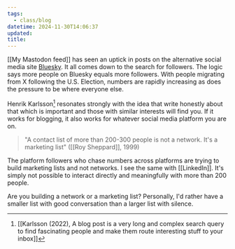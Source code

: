 ```yaml
---
tags:
  - class/blog
datetime: 2024-11-30T14:06:37
updated: 
title: 
---
```

[[My Mastodon feed]] has seen an uptick in posts on the alternative social media site [Bluesky](https://bsky.app/). It all comes down to the search for followers. The logic says more people on Bluesky equals more followers. With people migrating from X following the U.S. Election, numbers are rapidly increasing as does the pressure to be where everyone else.

Henrik Karlsson[^1] resonates strongly with the idea that write honestly about that which is important and those with similar interests will find you. If it works for blogging, it also works for whatever social media platform you are on.

> "A contact list of more than 200-300 people is not a network. It's a marketing list" ([[Roy Sheppard]], 1999)

The platform followers who chase numbers across platforms are trying to build marketing lists and not networks. I see the same with [[LinkedIn]]. It's simply not possible to interact directly and meaningfully with more than 200 people.

Are you building a network or a marketing list? Personally, I'd rather have a smaller list with good conversation than a larger list with silence.

[^1]: [[Karlsson (2022), A blog post is a very long and complex search query to find fascinating people and make them route interesting stuff to your inbox]]